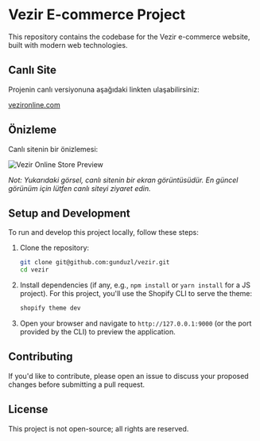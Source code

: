 # Vezir E-commerce Project

This repository contains the codebase for the Vezir e-commerce website, built with modern web technologies.

## Canlı Site

Projenin canlı versiyonuna aşağıdaki linkten ulaşabilirsiniz:

[vezironline.com](https://vezironline.com)

## Önizleme

Canlı sitenin bir önizlemesi:

![Vezir Online Store Preview](https://vezironline.com/cdn/shop/files/vezir-preview.png?v=1700000000) 

*Not: Yukarıdaki görsel, canlı sitenin bir ekran görüntüsüdür. En güncel görünüm için lütfen canlı siteyi ziyaret edin.*

## Setup and Development

To run and develop this project locally, follow these steps:

1. Clone the repository:
   ```bash
   git clone git@github.com:gunduzl/vezir.git
   cd vezir
   ```

2. Install dependencies (if any, e.g., `npm install` or `yarn install` for a JS project). For this project, you'll use the Shopify CLI to serve the theme:
   ```bash
   shopify theme dev
   ```

3. Open your browser and navigate to `http://127.0.0.1:9000` (or the port provided by the CLI) to preview the application.

## Contributing

If you'd like to contribute, please open an issue to discuss your proposed changes before submitting a pull request.

## License

This project is not open-source; all rights are reserved.